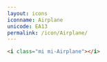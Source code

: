 ```yaml
---
layout: icons
iconname: Airplane
unicode: EA13
permalink: /icon/Airplane/
---
```


``` html
<i class="mi mi-Airplane"></i>
```
